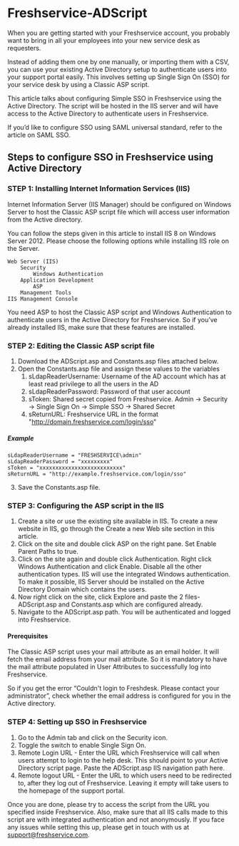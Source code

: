# Freshservice-ADScript


When you are getting started with your Freshservice account, you probably want to bring in all your employees into your new service desk as requesters.

Instead of adding them one by one manually, or importing them with a CSV, you can use your existing Active Directory setup to authenticate users into your support portal easily. This involves setting up Single Sign On (SSO) for your service desk by using a Classic ASP script. 

This article talks about configuring Simple SSO in Freshservice using the Active Directory. The script will be hosted in the IIS server and will have access to the Active Directory to authenticate users in Freshservice.

If you’d like to configure SSO using SAML universal standard, refer to the article on SAML SSO.

## Steps to configure SSO in Freshservice using Active Directory

### STEP 1: Installing Internet Information Services (IIS)
Internet Information Server (IIS Manager) should be configured on Windows Server to host the Classic ASP script file which will access user information from the Active directory.

You can follow the steps given in this article to install IIS 8 on Windows Server 2012. Please choose the following options while installing IIS role on the Server.

	Web Server (IIS)
		Security
			Windows Authentication
		Application Development
			ASP
		Management Tools
	IIS Management Console

You need ASP to host the Classic ASP script and Windows Authentication to authenticate users in the Active Directory for Freshservice. So if you’ve already installed IIS, make sure that these features are installed.

### STEP 2: Editing the Classic ASP script file
1. Download the ADScript.asp and Constants.asp files attached below.
2. Open the Constants.asp file and assign these values to the variables 
    1. sLdapReaderUsername: Username of the AD account which has at least read privilege to all the users in the AD
    2. sLdapReaderPassword: Password of that user account
    3. sToken: Shared secret copied from Freshservice. Admin → Security → Single Sign On → Simple SSO → Shared Secret
    4. sReturnURL: Freshservice URL in the format "http://domain.freshservice.com/login/sso"
##### Example
    sLdapReaderUsername = "FRESHSERVICE\admin"
    sLdapReaderPassword = "xxxxxxxxx"
    sToken = "xxxxxxxxxxxxxxxxxxxxxxxxxx"
    sReturnURL = "http://example.freshservice.com/login/sso"
3. Save the Constants.asp file.

### STEP 3: Configuring the ASP script in the IIS
1. Create a site or use the existing site available in IIS. To create a new website in IIS, go through the Create a new Web site section in this article.
2. Click on the site and double click ASP on the right pane. Set Enable Parent Paths to true.
3. Click on the site again and double click Authentication. Right click Windows Authentication and click Enable. Disable all the other authentication types. IIS will use the integrated Windows authentication. To make it possible, IIS Server should be installed on the Active Directory Domain which contains the users.
4. Now right click on the site, click Explore and paste the 2 files- ADScript.asp and Constants.asp which are configured already.
5. Navigate to the ADScript.asp path. You will be authenticated and logged into Freshservice.

#### Prerequisites
The Classic ASP script uses your mail attribute as an email holder. It will fetch the email address from your mail attribute. So it is mandatory to have the mail attribute populated in User Attributes to successfully log into Freshservice.

So if you get the error “Couldn't login to Freshdesk. Please contact your administrator”, check whether the email address is configured for you in the Active directory.

### STEP 4: Setting up SSO in Freshservice
1. Go to the Admin tab and click on the Security icon.
2. Toggle the switch to enable Single Sign On.
3. Remote Login URL - Enter the URL which Freshservice will call when users attempt to login to the help desk. This should point to your Active Directory script page. Paste the ADScript.asp IIS navigation path here.
4. Remote logout URL - Enter the URL to which users need to be redirected to, after they log out of Freshservice. Leaving it empty will take users to the homepage of the support portal.

Once you are done, please try to access the script from the URL you specified inside Freshservice. Also, make sure that all IIS calls made to this script are with integrated authentication and not anonymously. If you face any issues while setting this up, please get in touch with us at support@freshservice.com.
